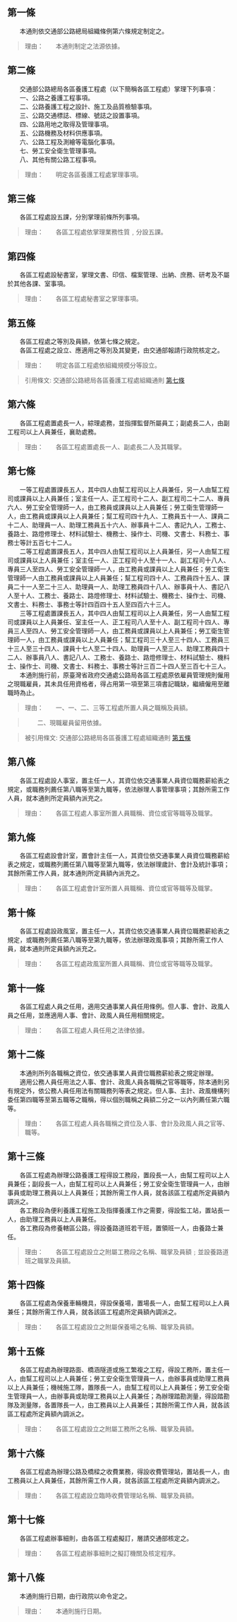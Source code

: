 第一條 
-------
　　本通則依交通部公路總局組織條例第六條規定制定之。  
> 理由：　　本通則制定之法源依據。



第二條 
-------
　　交通部公路總局各區養護工程處（以下簡稱各區工程處）掌理下列事項：  
　　一、公路之養護工程事項。  
　　二、公路養護工程之設計、施工及品質檢驗事項。  
　　三、公路交通標誌、標線、號誌之設置事項。  
　　四、公路用地之取得及管理事項。  
　　五、公路機務及材料供應事項。  
　　六、公路工程及測繪等電腦化事項。  
　　七、勞工安全衛生管理事項。  
　　八、其他有關公路工程事項。  
> 理由：　　明定各區養護工程處掌理事項。



第三條 
-------
　　各區工程處設五課，分別掌理前條所列事項。  
> 理由：　　各區工程處依掌理業務性質﹐分設五課。



第四條 
-------
　　各區工程處設秘書室，掌理文書、印信、檔案管理、出納、庶務、研考及不屬於其他各課、室事項。  
> 理由：　　各區工程處秘書室之掌理事項。



第五條 
-------
　　各區工程處之等別及員額，依第七條之規定。  
　　各區工程處之設立、應適用之等別及其變更，由交通部報請行政院核定之。  
> 理由：　　明定各區工程處依組織規模分等設立。

> 引用條文: 交通部公路總局各區養護工程處組織通則 [第七條](../../交通建設/公路/交通部公路總局各區養護工程處組織通則.md#第七條-)



第六條 
-------
　　各區工程處置處長一人，綜理處務，並指揮監督所屬員工；副處長二人，由副工程司以上人員兼任，襄助處務。  
> 理由：　　各區工程處置處長一人、副處長二人及其職掌。



第七條 
-------
　　一等工程處置課長五人，其中四人由幫工程司以上人員兼任，另一人由幫工程司或課員以上人員兼任；室主任一人、正工程司十二人、副工程司二十二人、專員六人、勞工安全管理師一人，由工務員或課員以上人員兼任；勞工衛生管理師一人，由工務員或課員以上人員兼任；幫工程司四十九人、工務員五十一人、課員二十二人、助理員一人、助理工務員五十六人、辦事員十二人、書記九人，工務士、養路士、路燈修理士、材料試驗士、機務士、操作士、司機、文書士、料務士、事務士等計五百七十二人。  
　　二等工程處置課長五人，其中四人由幫工程司以上人員兼任，另一人由幫工程司或課員以上人員兼任；室主任一人、正工程司十人至十一人、副工程司十八人、專員三人至四人、勞工安全管理師一人，由工務員或課員以上人員兼任；勞工衛生管理師一人由工務員或課員以上人員兼任；幫工程司四十人、工務員四十五人、課員二十一人至二十三人、助理員一人、助理工務員四十八人、辦事員十人、書記八人至十人、工務士、養路士、路燈修理士、材料試驗士、機務士、操作士、司機、文書士、料務士、事務士等計四百四十五人至四百六十三人。  
　　三等工程處置課長五人，其中四人由幫工程司以上人員兼任，另一人由幫工程司或課員以上人員兼任、室主任一人、正工程司八人至十人、副工程司十四人、專員三人至四人、勞工安全管理師一人，由工務員或課員以上人員兼任；勞工衛生管理師一人，由工務員或課員以上人員兼任；幫工程司三十人至三十四人、工務員三十三人至三十四人、課員十七人至二十四人、助理員一人至三人、助理工務員四十二人、辦事員八人、書記八人、工務士、養路士、路燈修理士、材料試驗士、機料士、操作士、司機、文書士、料務士、事務士等計三百二十四人至三百七十三人。  
　　本通則施行前，原臺灣省政府交通處公路局各區工程處原依雇員管理規則僱用之現職雇員，其未具任用資格者，得占用第一項至第三項書記職缺，繼續僱用至離職時為止。  
> 理由：　　一、一、二、三等工程處所置人員之職稱及員額。

> 　　二、現職雇員留用依據。

> 被引用條文: 交通部公路總局各區養護工程處組織通則 [第五條](../../交通建設/公路/交通部公路總局各區養護工程處組織通則.md#第五條-)



第八條 
-------
　　各區工程處設人事室，置主任一人，其資位依交通事業人員資位職務薪給表之規定，或職務列薦任第八職等至第九職等，依法辦理人事管理事項；其餘所需工作人員，就本通則所定員額內派充之。  
> 理由：　　各區工程處人事室所置人員職稱、資位或官等職等及職掌。



第九條 
-------
　　各區工程處設會計室，置會計主任一人，其資位依交通事業人員資位職務薪給表之規定，或職務列薦任第八職等至第九職等，依法辦理歲計、會計及統計事項；其餘所需工作人員，就本通則所定員額內派充之。  
> 理由：　　各區工程處會計室所置人員職稱、資位或官等職等及職掌。



第十條 
-------
　　各區工程處設政風室，置主任一人，其資位依交通事業人員資位職務薪給表之規定，或職務列薦任第八職等至第九職等，依法辦理政風事項；其餘所需工作人員，就本通則所定員額內派充之。  
> 理由：　　各區工程處政風室所置人員職稱、資位或官等職等及職掌。



第十一條 
---------
　　各區工程處人員之任用，適用交通事業人員任用條例。但人事、會計、政風人員之任用，並應適用人事、會計、政風人員任用相關規定。  
> 理由：　　各區工程處人員任用之法律依據。



第十二條 
---------
　　本通則所列各職稱之資位，依交通事業人員資位職務薪給表之規定辦理。  
　　適用公務人員任用法之人事、會計、政風人員各職稱之官等職等，除本通則另有規定外，依公務人員任用法有關職務列等表之規定。但人事、主計、政風機構列委任第四職等至第五職等之職稱，得以個別職稱之員額二分之一以內列薦任第六職等。  
> 理由：　　各區工程處人員各職稱之資位及人事、會計及政風人員之官等、職等。



第十三條 
---------
　　各區工程處為辦理公路養護工程得設工務段，置段長一人，由幫工程司以上人員兼任；副段長一人，由幫工程司以上人員兼任；勞工安全衛生管理員一人，由辦事員或助理工務員以上人員兼任；其餘所需工作人員，就各該區工程處所定員額內調派之。  
　　各工務段為便利養護工程施工及指揮養護工作之需要，得設監工站，置站長一人，由助理工務員以上人員兼任。  
　　各工務段為修養轄區公路，得設養路道班若干班，置領班一人，由養路士兼任。  
> 理由：　　各區工程處設立之附屬工務段之名稱、職掌及員額﹔並設養路道班之職掌及員額。



第十四條 
---------
　　各區工程處為保養車輛機具，得設保養場，置場長一人，由幫工程司以上人員兼任；其餘所需工作人員，就各該區工程處所定員額內調派之。  
> 理由：　　各區工程處設立之附屬保養場之名稱、職掌及員額。



第十五條 
---------
　　各區工程處為辦理路面、橋涵隧道或施工繁複之工程，得設工務所，置主任一人，由幫工程司以上人員兼任；勞工安全衛生管理員一人，由辦事員或助理工務員以上人員兼任；機械施工隊，置隊長一人，由幫工程司以上人員兼任；勞工安全衛生管理員一人，由辦事員或助理工務員以上人員兼任；為辦理踏勘測量，得設踏勘隊及測量隊，各置隊長一人，由工務員以上人員兼任；其餘所需工作人員，就各該區工程處所定員額內調派之。  
> 理由：　　各區工程處設立之附屬工務所之名稱、職掌及員額。



第十六條 
---------
　　各區工程處為辦理公路及橋樑之收費業務，得設收費管理站，置站長一人，由工務員以上人員兼任，其餘所需工作人員，就各該區工程處所定員額內調派之。  
> 理由：　　各區工程處設立臨時收費管理站名稱、職掌及員額。



第十七條 
---------
　　各區工程處辦事細則，由各區工程處擬訂，層請交通部核定之。  
> 理由：　　各區工程處辦事細則之擬訂機關及核定程序。



第十八條 
---------
　　本通則施行日期，由行政院以命令定之。  
> 理由：　　本通則施行日期。